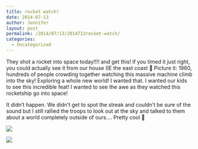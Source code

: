 ```yaml
---
title: rocket watch!
date: 2014-07-13
author: Jennifer
layout: post
permalink: /2014/07/13/2014713rocket-watch/
categories:
  - Uncategorized
---
```

They shot a rocket into space today!!!! and get this! if you timed it just right, you could actually see it from our house (IE the east coast 🙂 Picture it: 1960, hundreds of people crowding together watching this massive machine climb into the sky! Exploring a whole new world! I wanted that. I wanted our kids to see this incredible feat! I wanted to see the awe as they watched this rocketship go into space!

It didn&#8217;t happen. We didn&#8217;t get to spot the streak and couldn&#8217;t be sure of the sound but I still rallied the troops to look out at the sky and talked to them about a world completely outside of ours&#8230;. Pretty cool 🙂&nbsp;

<div class="image-gallery-wrapper">
  <p>
    <img src="http://static1.squarespace.com/static/50db6bb3e4b015296cd43789/50dfa5b1e4b0dc6320e0b5ea/53c2d5b8e4b0cdf4d64a6e21/1405277883281/2014-07-13+13.02.22.jpg.22.jpg?format=original" />
  </p>

  <p>
    <img src="http://static1.squarespace.com/static/50db6bb3e4b015296cd43789/50dfa5b1e4b0dc6320e0b5ea/53c2d5cfe4b0cdf4d64a6e4f/1405277923754/2014-07-13+13.02.34.jpg.34.jpg?format=original" />
  </p>
</div>
